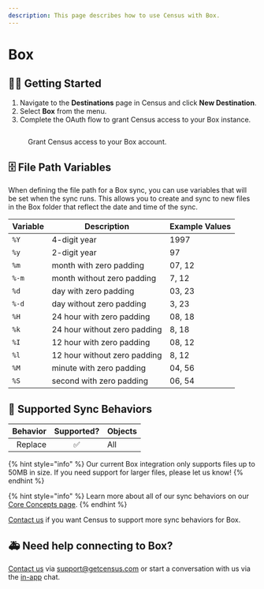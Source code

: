 ```yaml
---
description: This page describes how to use Census with Box.
---
```


# Box

## 🏃‍♀️ Getting Started

1. Navigate to the **Destinations** page in Census and click **New Destination**.
2. Select **Box** from the menu.
3. Complete the OAuth flow to grant Census access to your Box instance.

<figure><img src="../.gitbook/assets/image (24).png" alt=""><figcaption><p>Grant Census access to your Box account.</p></figcaption></figure>

## 🗄️ File Path Variables

When defining the file path for a Box sync, you can use variables that will be set when the sync runs. This allows you to create and sync to new files in the Box folder that reflect the date and time of the sync.

| **Variable** | **Description**              | **Example Values** |
| ------------ | ---------------------------- | ------------------ |
| `%Y`         | 4-digit year                 | 1997               |
| `%y`         | 2-digit year                 | 97                 |
| `%m`         | month with zero padding      | 07, 12             |
| `%-m`        | month without zero padding   | 7, 12              |
| `%d`         | day with zero padding        | 03, 23             |
| `%-d`        | day without zero padding     | 3, 23              |
| `%H`         | 24 hour with zero padding    | 08, 18             |
| `%k`         | 24 hour without zero padding | 8, 18              |
| `%I`         | 12 hour with zero padding    | 08, 12             |
| `%l`         | 12 hour without zero padding | 8, 12              |
| `%M`         | minute with zero padding     | 04, 56             |
| `%S`         | second with zero padding     | 06, 54             |

## 🔀 Supported Sync Behaviors

| **Behavior** | **Supported?** | **Objects** |
| -----------: | :------------: | ----------- |
|      Replace |        ✅       | All         |

{% hint style="info" %}
Our current Box integration only supports files up to 50MB in size. If you need support for larger files, please let us know!
{% endhint %}

{% hint style="info" %}
Learn more about all of our sync behaviors on our [Core Concepts page](../basics/core-concept/#the-different-sync-behaviors).
{% endhint %}

[Contact us](mailto:support@getcensus.com) if you want Census to support more sync behaviors for Box.

## 🚑 Need help connecting to Box?

[Contact us](mailto:support@getcensus.com) via support@getcensus.com or start a conversation with us via the [in-app](https://app.getcensus.com) chat.
